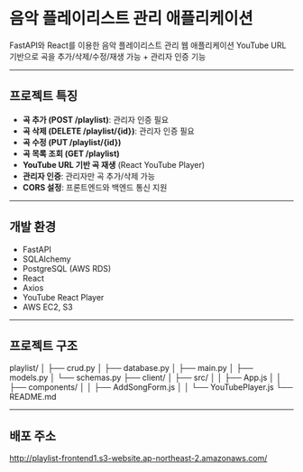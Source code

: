 # 음악 플레이리스트 관리 애플리케이션

FastAPI와 React를 이용한 음악 플레이리스트 관리 웹 애플리케이션
YouTube URL 기반으로 곡을 추가/삭제/수정/재생 가능 + 관리자 인증 기능

---

## 프로젝트 특징

- **곡 추가 (POST /playlist)**: 관리자 인증 필요
- **곡 삭제 (DELETE /playlist/{id})**: 관리자 인증 필요 
- **곡 수정 (PUT /playlist/{id})**
- **곡 목록 조회 (GET /playlist)**
- **YouTube URL 기반 곡 재생** (React YouTube Player)
- **관리자 인증**: 관리자만 곡 추가/삭제 가능
- **CORS 설정**: 프론트엔드와 백엔드 통신 지원

---

## 개발 환경

- FastAPI
- SQLAlchemy
- PostgreSQL (AWS RDS)
- React
- Axios
- YouTube React Player
- AWS EC2, S3

---

## 프로젝트 구조
  playlist/
  │ ├── crud.py
  │ ├── database.py
  │ ├── main.py
  │ ├── models.py
  │ └── schemas.py
  ├── client/
  │ ├── src/
  │ │ ├── App.js
  │ │ ├── components/
  │ │ ├── AddSongForm.js
  │ │ └── YouTubePlayer.js
  └── README.md

---

## 배포 주소
http://playlist-frontend1.s3-website.ap-northeast-2.amazonaws.com/
